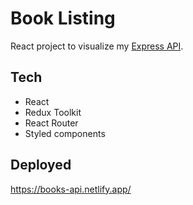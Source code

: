 # Book Listing

React project to visualize my [Express API](https://github.com/crushoftheyear/project-express-api).

## Tech
- React
- Redux Toolkit
- React Router
- Styled components

## Deployed
https://books-api.netlify.app/
